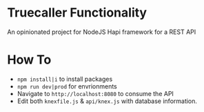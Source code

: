 # Truecaller Functionality
An opinionated project for NodeJS Hapi framework for a REST API

# How To

* `npm install|i` to install packages
* `npm run dev|prod` for envrionments
* Navigate to `http://localhost:8080` to consume the API
* Edit both `knexfile.js` & `api/knex.js` with database information.
